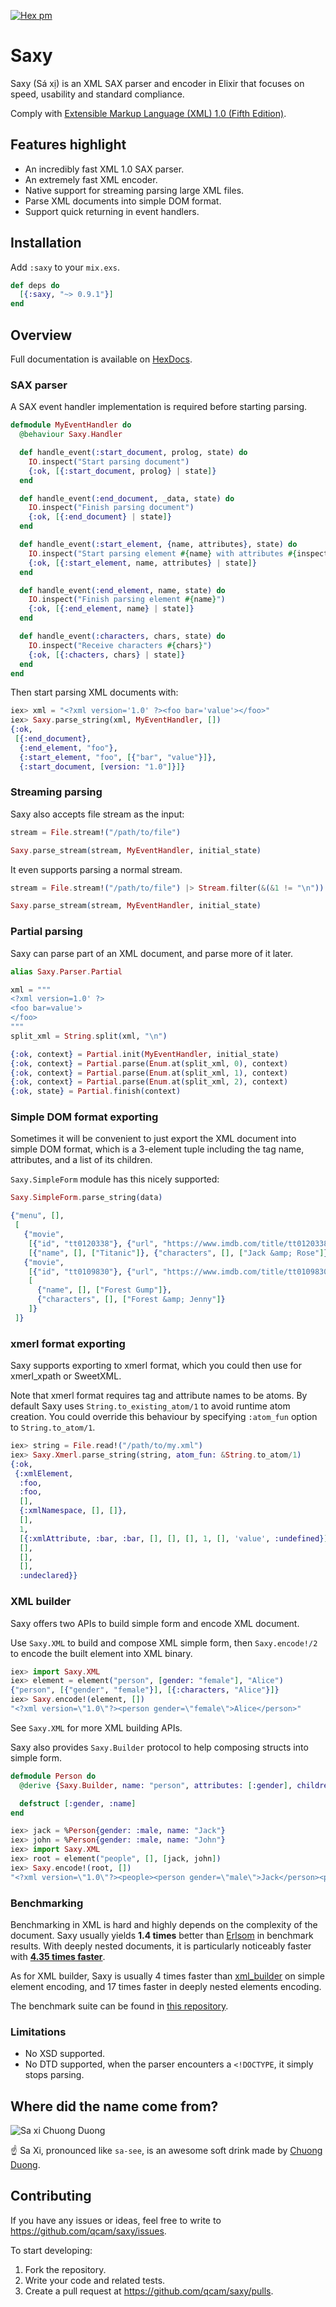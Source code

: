[![Hex pm](http://img.shields.io/hexpm/v/saxy.svg?style=flat)](https://hex.pm/packages/saxy)

Saxy
===

Saxy (Sá xị) is an XML SAX parser and encoder in Elixir that focuses on speed, usability and standard compliance.

Comply with [Extensible Markup Language (XML) 1.0 (Fifth Edition)](https://www.w3.org/TR/xml/).

## Features highlight

* An incredibly fast XML 1.0 SAX parser.
* An extremely fast XML encoder.
* Native support for streaming parsing large XML files.
* Parse XML documents into simple DOM format.
* Support quick returning in event handlers.

## Installation

Add `:saxy` to your `mix.exs`.

```elixir
def deps do
  [{:saxy, "~> 0.9.1"}]
end
```

## Overview

Full documentation is available on [HexDocs](https://hexdocs.pm/saxy/).

### SAX parser

A SAX event handler implementation is required before starting parsing.

```elixir
defmodule MyEventHandler do
  @behaviour Saxy.Handler

  def handle_event(:start_document, prolog, state) do
    IO.inspect("Start parsing document")
    {:ok, [{:start_document, prolog} | state]}
  end

  def handle_event(:end_document, _data, state) do
    IO.inspect("Finish parsing document")
    {:ok, [{:end_document} | state]}
  end

  def handle_event(:start_element, {name, attributes}, state) do
    IO.inspect("Start parsing element #{name} with attributes #{inspect(attributes)}")
    {:ok, [{:start_element, name, attributes} | state]}
  end

  def handle_event(:end_element, name, state) do
    IO.inspect("Finish parsing element #{name}")
    {:ok, [{:end_element, name} | state]}
  end

  def handle_event(:characters, chars, state) do
    IO.inspect("Receive characters #{chars}")
    {:ok, [{:chacters, chars} | state]}
  end
end
```

Then start parsing XML documents with:

```elixir
iex> xml = "<?xml version='1.0' ?><foo bar='value'></foo>"
iex> Saxy.parse_string(xml, MyEventHandler, [])
{:ok,
 [{:end_document},
  {:end_element, "foo"},
  {:start_element, "foo", [{"bar", "value"}]},
  {:start_document, [version: "1.0"]}]}
```

### Streaming parsing

Saxy also accepts file stream as the input:

```elixir
stream = File.stream!("/path/to/file")

Saxy.parse_stream(stream, MyEventHandler, initial_state)
```

It even supports parsing a normal stream.

```elixir
stream = File.stream!("/path/to/file") |> Stream.filter(&(&1 != "\n"))

Saxy.parse_stream(stream, MyEventHandler, initial_state)
```

### Partial parsing

Saxy can parse part of an XML document, and parse more of it later.

```elixir
alias Saxy.Parser.Partial

xml = """
<?xml version=1.0' ?>
<foo bar=value'>
</foo>
"""
split_xml = String.split(xml, "\n")

{:ok, context} = Partial.init(MyEventHandler, initial_state)
{:ok, context} = Partial.parse(Enum.at(split_xml, 0), context)
{:ok, context} = Partial.parse(Enum.at(split_xml, 1), context)
{:ok, context} = Partial.parse(Enum.at(split_xml, 2), context)
{:ok, state} = Partial.finish(context)
```

### Simple DOM format exporting

Sometimes it will be convenient to just export the XML document into simple DOM
format, which is a 3-element tuple including the tag name, attributes, and a
list of its children.

`Saxy.SimpleForm` module has this nicely supported:

```elixir
Saxy.SimpleForm.parse_string(data)

{"menu", [],
 [
   {"movie",
    [{"id", "tt0120338"}, {"url", "https://www.imdb.com/title/tt0120338/"}],
    [{"name", [], ["Titanic"]}, {"characters", [], ["Jack &amp; Rose"]}]},
   {"movie",
    [{"id", "tt0109830"}, {"url", "https://www.imdb.com/title/tt0109830/"}],
    [
      {"name", [], ["Forest Gump"]},
      {"characters", [], ["Forest &amp; Jenny"]}
    ]}
 ]}
```

### xmerl format exporting

Saxy supports exporting to xmerl format, which you could then use for xmerl_xpath
or SweetXML.

Note that xmerl format requires tag and attribute names to be atoms. By default Saxy
uses `String.to_existing_atom/1` to avoid runtime atom creation. You could override
this behaviour by specifying `:atom_fun` option to `String.to_atom/1`.

```elixir
iex> string = File.read!("/path/to/my.xml")
iex> Saxy.Xmerl.parse_string(string, atom_fun: &String.to_atom/1)
{:ok,
 {:xmlElement,
  :foo,
  :foo,
  [],
  {:xmlNamespace, [], []},
  [],
  1,
  [{:xmlAttribute, :bar, :bar, [], [], [], 1, [], 'value', :undefined}],
  [],
  [],
  [],
  :undeclared}}
```

### XML builder

Saxy offers two APIs to build simple form and encode XML document.

Use `Saxy.XML` to build and compose XML simple form, then `Saxy.encode!/2`
to encode the built element into XML binary.

```elixir
iex> import Saxy.XML
iex> element = element("person", [gender: "female"], "Alice")
{"person", [{"gender", "female"}], [{:characters, "Alice"}]}
iex> Saxy.encode!(element, [])
"<?xml version=\"1.0\"?><person gender=\"female\">Alice</person>"
```

See `Saxy.XML` for more XML building APIs.

Saxy also provides `Saxy.Builder` protocol to help composing structs into simple form.

```elixir
defmodule Person do
  @derive {Saxy.Builder, name: "person", attributes: [:gender], children: [:name]}

  defstruct [:gender, :name]
end

iex> jack = %Person{gender: :male, name: "Jack"}
iex> john = %Person{gender: :male, name: "John"}
iex> import Saxy.XML
iex> root = element("people", [], [jack, john])
iex> Saxy.encode!(root, [])
"<?xml version=\"1.0\"?><people><person gender=\"male\">Jack</person><person gender=\"male\">John</person></people>"
```

### Benchmarking

Benchmarking in XML is hard and highly depends on the complexity of the
document. Saxy usually yields **1.4 times** better than [Erlsom](https://github.com/willemdj/erlsom)
in benchmark results. With deeply nested documents, it is particularly noticeably
faster with [**4.35 times faster**](https://github.com/qcam/saxy-bench#soccer-11mb-xml-file-1).

As for XML builder, Saxy is usually 4 times faster than [xml_builder](https://github.com/joshnuss/xml_builder) on
simple element encoding, and 17 times faster in deeply nested elements encoding.

The benchmark suite can be found in [this repository](https://github.com/qcam/saxy-bench).

### Limitations

* No XSD supported.
* No DTD supported, when the parser encounters a `<!DOCTYPE`, it simply stops parsing.

## Where did the name come from?

![Sa xi Chuong Duong](./saxi.jpg)

☝️  Sa Xi, pronounced like `sa-see`, is an awesome soft drink made by [Chuong Duong](http://www.cdbeco.com.vn/en).

## Contributing

If you have any issues or ideas, feel free to write to https://github.com/qcam/saxy/issues.

To start developing:

1. Fork the repository.
2. Write your code and related tests.
3. Create a pull request at https://github.com/qcam/saxy/pulls.
